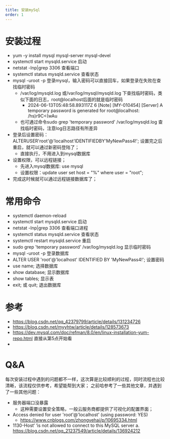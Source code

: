 ```yaml
---
title: 安装mySql
order: 1
---
```


# 安装过程
* yum -y install mysql mysql-server mysql-devel
* systemctl start mysqld.service 启动
* netstat -lnp|grep 3306 查看端口
* systemctl status mysqld.service 查看状态
* mysql -uroot -p 登录mysql，输入密码可以直接回车，如果登录在失败在查找临时密码
  * /var/log/mysqld.log 或/var/log/mysql/mysqld.log 下查找临时密码，类似下面的日志，root@localhost后面的就是临时密码
    * 2024-06-13T05:48:58.893117Z 6 [Note] [MY-010454] [Server] A temporary password is generated for root@localhost: /hs)r9C<(wAu
  * 也可通过命令sudo grep 'temporary password' /var/log/mysqld.log 查找临时密码，注意log日志路径有所差异
* 登录后设置密码：ALTERUSER'root'@'localhost'IDENTIFIEDBY'MyNewPass4!';  设置完之后重启，就可以通过新密码登陆了；
  * 直接执行，不用进入到mysql数据库
* 设置权限，可以远程链接；
  * 先进入mysql数据库: use mysql
  * 设置权限：update user set host = "%" where user = "root";
* 完成这时候就可以通过远程链接数据库了；

# 常用命令
* systemctl daemon-reload
* systemctl start mysqld.service 启动
* netstat -lnp|grep 3306 查看端口进程
* systemctl status mysqld.service 查看状态
* systemctl restart mysqld.service 重启
* sudo grep 'temporary password' /var/log/mysqld.log 显示临时密码
* mysql -uroot -p 登录数据库
* ALTER USER 'root'@'localhost' IDENTIFIED BY 'MyNewPass4!'; 设置密码
* use name; 选择数据库
* show database; 显示数据库
* show tables; 显示表
* exit; 或 quit; 退出数据库

# 参考
* https://blog.csdn.net/qq_42379799/article/details/131234726
* https://blog.csdn.net/myyhtw/article/details/128573673
* https://dev.mysql.com/doc/refman/8.0/en/linux-installation-yum-repo.html 直接从第5点开始看
* 
# Q&A
每次安装过程中遇到的问题都不一样，这次算是比较顺利的过程，同时流程也比较清晰，该流程仅供参考，希望能帮到大家；
之前哈参考了一些其他文章，并遇到了一些其他问题：
* 服务器端口没暴露
  * 这种需要设置安全策略，一般云服务商都提供了可视化的配置界面；
* Access denied for user 'root'@'localhost' (using password: YES)
  * https://www.cnblogs.com/zhongyehai/p/10695334.html
* 1130-Host‘ ‘is not allowed to connect to this MySQL server
  a. https://blog.csdn.net/qq_21237549/article/details/136924212
